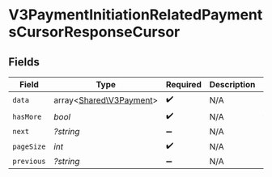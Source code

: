 # V3PaymentInitiationRelatedPaymentsCursorResponseCursor


## Fields

| Field                                                       | Type                                                        | Required                                                    | Description                                                 | Example                                                     |
| ----------------------------------------------------------- | ----------------------------------------------------------- | ----------------------------------------------------------- | ----------------------------------------------------------- | ----------------------------------------------------------- |
| `data`                                                      | array<[Shared\V3Payment](../../Models/Shared/V3Payment.md)> | :heavy_check_mark:                                          | N/A                                                         |                                                             |
| `hasMore`                                                   | *bool*                                                      | :heavy_check_mark:                                          | N/A                                                         | false                                                       |
| `next`                                                      | *?string*                                                   | :heavy_minus_sign:                                          | N/A                                                         |                                                             |
| `pageSize`                                                  | *int*                                                       | :heavy_check_mark:                                          | N/A                                                         | 15                                                          |
| `previous`                                                  | *?string*                                                   | :heavy_minus_sign:                                          | N/A                                                         | YXVsdCBhbmQgYSBtYXhpbXVtIG1heF9yZXN1bHRzLol=                |
